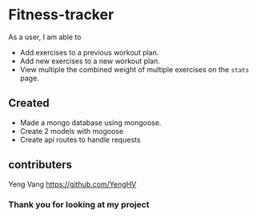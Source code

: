 # Fitness-tracker
As a user, I am able to
 * Add exercises to a previous workout plan.
 * Add new exercises to a new workout plan.
 * View multiple the combined weight of multiple exercises on the `stats` page.

## Created
* Made a mongo database using mongoose.
* Create 2 models with mogoose
* Create api routes to handle requests

## contributers
Yeng Vang https://github.com/YengHV 

### Thank you for looking at my project
